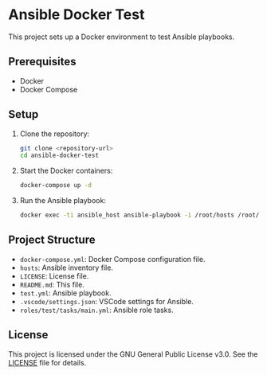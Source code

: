 # Ansible Docker Test

This project sets up a Docker environment to test Ansible playbooks.

## Prerequisites

- Docker
- Docker Compose

## Setup

1. Clone the repository:
    ```sh
    git clone <repository-url>
    cd ansible-docker-test
    ```

2. Start the Docker containers:
    ```sh
    docker-compose up -d
    ```

3. Run the Ansible playbook:
    ```sh
    docker exec -ti ansible_host ansible-playbook -i /root/hosts /root/test.yml
    ```

## Project Structure

- `docker-compose.yml`: Docker Compose configuration file.
- `hosts`: Ansible inventory file.
- `LICENSE`: License file.
- `README.md`: This file.
- `test.yml`: Ansible playbook.
- `.vscode/settings.json`: VSCode settings for Ansible.
- `roles/test/tasks/main.yml`: Ansible role tasks.

## License

This project is licensed under the GNU General Public License v3.0. See the [LICENSE](LICENSE) file for details.
